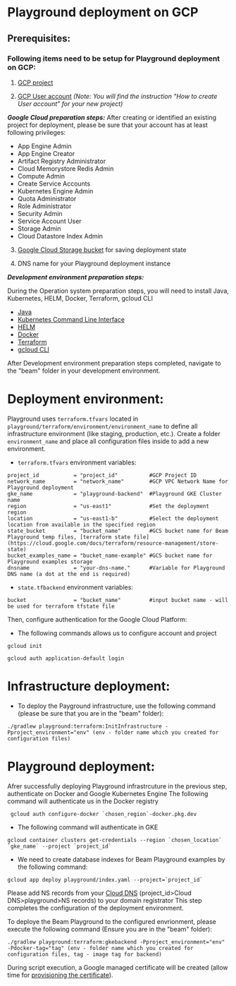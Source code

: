 <!--
    Licensed to the Apache Software Foundation (ASF) under one
    or more contributor license agreements.  See the NOTICE file
    distributed with this work for additional information
    regarding copyright ownership.  The ASF licenses this file
    to you under the Apache License, Version 2.0 (the
    "License"); you may not use this file except in compliance
    with the License.  You may obtain a copy of the License at

      http://www.apache.org/licenses/LICENSE-2.0

    Unless required by applicable law or agreed to in writing,
    software distributed under the License is distributed on an
    "AS IS" BASIS, WITHOUT WARRANTIES OR CONDITIONS OF ANY
    KIND, either express or implied.  See the License for the
    specific language governing permissions and limitations
    under the License.
-->
# Playground deployment on GCP

## Prerequisites:

### Following items need to be setup for Playground deployment on GCP:
1. [GCP project](https://cloud.google.com/)

2. [GCP User account](https://cloud.google.com/appengine/docs/standard/access-control?tab=python) _(Note: You will find the instruction "How to create User account" for your new project)_

***Google Cloud preparation steps:***
After creating or identified an existing project for deployment, please be sure that your account has at least following privileges:
   - App Engine Admin
   - App Engine Creator
   - Artifact Registry Administrator
   - Cloud Memorystore Redis Admin
   - Compute Admin
   - Create Service Accounts
   - Kubernetes Engine Admin
   - Quota Administrator
   - Role Administrator
   - Security Admin
   - Service Account User
   - Storage Admin
   - Cloud Datastore Index Admin

3. [Google Cloud Storage bucket](https://cloud.google.com/storage/docs/creating-buckets) for saving deployment state

4. DNS name for your Playground deployment instance

***Development environment preparation steps:***

During the Operation system preparation steps, you will need to install Java, Kubernetes, HELM, Docker, Terraform, gcloud CLI

* [Java](https://adoptopenjdk.net/)
* [Kubernetes Command Line Interface](https://kubernetes.io/docs/tasks/tools/install-kubectl-linux/)
* [HELM](https://helm.sh/docs/intro/install/)
* [Docker](https://docs.docker.com/engine/install/)
* [Terraform](https://www.terraform.io/downloads)
* [gcloud CLI](https://cloud.google.com/sdk/docs/install-sdk)

After Development environment preparation steps completed, navigate to the "beam" folder in your development environment.

# Deployment environment:
Playground uses `terraform.tfvars` located in `playground/terraform/environment/environment_name` to define all infrastructure environment (like staging, production, etc.). Create a folder `environment_name` and place all configuration files inside to add a new environment.

* `terraform.tfvars` environment variables:
```
project_id           = "project_id"          #GCP Project ID
network_name         = "network_name"        #GCP VPC Network Name for Playground deployment
gke_name             = "playground-backend"  #Playground GKE Cluster name
region               = "us-east1"            #Set the deployment region
location             = "us-east1-b"          #Select the deployment location from available in the specified region
state_bucket         = "bucket_name"         #GCS bucket name for Beam Playground temp files, [terraform state file] (https://cloud.google.com/docs/terraform/resource-management/store-state)
bucket_examples_name = "bucket_name-example" #GCS bucket name for Playground examples storage
dnsname              = "your-dns-name."      #Variable for Playground DNS name (a dot at the end is required)
```
* `state.tfbackend` environment variables:
```
bucket               = "bucket_name"         #input bucket name - will be used for terraform tfstate file
```
Then, configure authentication for the Google Cloud Platform:

* The following commands allows us to configure account and project
```
gcloud init
```
```
gcloud auth application-default login
```
# Infrastructure deployment:
* To deploy the Payground infrastructure, use the following command (please be sure that you are in the "beam" folder):
```
./gradlew playground:terraform:InitInfrastructure -Pproject_environment="env" (env - folder name which you created for configuration files)
```
# Playground deployment:
Afrer successfully deploying Playground infrastrcuture in the previous step, authenticate on Docker and Google Kubernetes Engine
The following command will authenticate us in the Docker registry
```
 gcloud auth configure-docker `chosen_region`-docker.pkg.dev
```
* The following command will authenticate in GKE
```
gcloud container clusters get-credentials --region `chosen_location` `gke_name` --project `project_id`
```
* We need to create database indexes for Beam Playground examples by the following command:
```
gcloud app deploy playground/index.yaml --project=`project_id`
```
Please add NS records from your [Cloud DNS](https://cloud.google.com/dns/docs/records) (project_id>Cloud DNS>playground>NS records) to your domain registrator
This step completes the configuration of the deployment environment.

To deploye the Beam Playground to the configured envrionment, please execute the following command (Ensure you are in the "beam" folder):
```
./gradlew playground:terraform:gkebackend -Pproject_environment="env" -Pdocker-tag="tag" (env - folder name which you created for configuration files, tag - image tag for backend)
```
During script execution, a Google managed certificate will be created (allow time for [provisioning the certificate](https://cloud.google.com/load-balancing/docs/ssl-certificates/google-managed-certs)).
